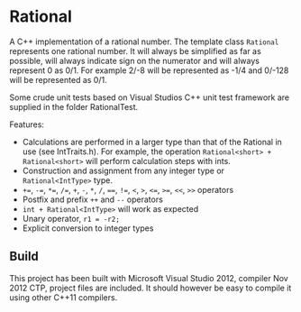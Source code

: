 Rational
========

A C++ implementation of a rational number. The template class `Rational`
represents one rational number. It will always be simplified as far as possible, 
will always indicate sign on the numerator and will always represent 0 as 0/1. 
For example 2/-8 will be represented as -1/4 and 0/-128 will be represented as 
0/1.

Some crude unit tests based on Visual Studios C++ unit test framework are 
supplied in the folder RationalTest.

Features:

- Calculations are performed in a larger type than that of the Rational in use 
  (see IntTraits.h). For example, the operation `Rational<short> + 
  Rational<short>` will perform calculation steps with ints.
- Construction and assignment from any integer type or `Rational<IntType>` type. 
- `+=`, `-=`, `*=`, `/=`, `+`, `-`, `*`, `/`, `==`, `!=`, `<`, `>`, `<=`, `>=`, 
  `<<`, `>>` operators
- Postfix and prefix `++` and `--` operators
- `int + Rational<IntType>` will work as expected
- Unary operator, `r1 = -r2;`
- Explicit conversion to integer types

Build
-----
This project has been built with Microsoft Visual Studio 2012, compiler Nov 
2012 CTP, project files are included. It should however be easy to compile it 
using other C++11 compilers.
